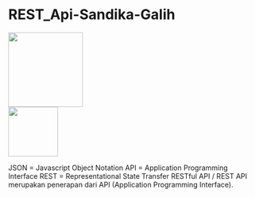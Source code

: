# REST_Api-Sandika-Galih 

<img src="https://res.cloudinary.com/practicaldev/image/fetch/s--RK-AgEnh--/c_imagga_scale,f_auto,fl_progressive,h_900,q_auto,w_1600/https://dev-to-uploads.s3.amazonaws.com/i/1s3bedypkt7zm8maikzg.png" width="150">
<br>
<img src="https://upload.wikimedia.org/wikipedia/commons/thumb/c/c9/JSON_vector_logo.svg/2048px-JSON_vector_logo.svg.png"  width="100">

JSON = Javascript Object Notation
API = Application Programming Interface
REST = Representational State Transfer
RESTful API / REST API merupakan penerapan dari API (Application Programming Interface).
